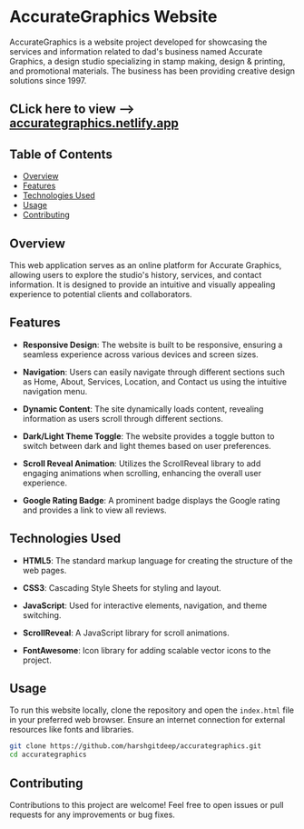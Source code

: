 # AccurateGraphics Website

AccurateGraphics is a website project developed for showcasing the services and information related to dad's business named Accurate Graphics, a design studio specializing in stamp making, design & printing, and promotional materials. The business has been providing creative design solutions since 1997.
## CLick here to view  -->  <a href="https://accurategraphics.netlify.app/" target="_blank">accurategraphics.netlify.app</a>
## Table of Contents
- [Overview](#overview)
- [Features](#features)
- [Technologies Used](#technologies-used)
- [Usage](#usage)
- [Contributing](#contributing)

## Overview

This web application serves as an online platform for Accurate Graphics, allowing users to explore the studio's history, services, and contact information. It is designed to provide an intuitive and visually appealing experience to potential clients and collaborators.

## Features

- **Responsive Design**: The website is built to be responsive, ensuring a seamless experience across various devices and screen sizes.

- **Navigation**: Users can easily navigate through different sections such as Home, About, Services, Location, and Contact us using the intuitive navigation menu.

- **Dynamic Content**: The site dynamically loads content, revealing information as users scroll through different sections.

- **Dark/Light Theme Toggle**: The website provides a toggle button to switch between dark and light themes based on user preferences.

- **Scroll Reveal Animation**: Utilizes the ScrollReveal library to add engaging animations when scrolling, enhancing the overall user experience.

- **Google Rating Badge**: A prominent badge displays the Google rating and provides a link to view all reviews.

## Technologies Used

- **HTML5**: The standard markup language for creating the structure of the web pages.

- **CSS3**: Cascading Style Sheets for styling and layout.

- **JavaScript**: Used for interactive elements, navigation, and theme switching.

- **ScrollReveal**: A JavaScript library for scroll animations.

- **FontAwesome**: Icon library for adding scalable vector icons to the project.

## Usage

To run this website locally, clone the repository and open the `index.html` file in your preferred web browser. Ensure an internet connection for external resources like fonts and libraries.

```bash
git clone https://github.com/harshgitdeep/accurategraphics.git
cd accurategraphics
```

## Contributing

Contributions to this project are welcome! Feel free to open issues or pull requests for any improvements or bug fixes.
